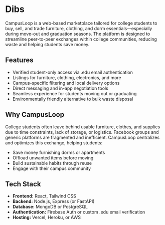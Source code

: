 # Dibs

CampusLoop is a web-based marketplace tailored for college students to buy, sell, and trade furniture, clothing, and dorm essentials—especially during move-out and graduation seasons. The platform is designed to streamline peer-to-peer exchanges within college communities, reducing waste and helping students save money.

## Features

- Verified student-only access via .edu email authentication
- Listings for furniture, clothing, electronics, and more
- Campus-specific filtering and local delivery options
- Direct messaging and in-app negotiation tools
- Seamless experience for students moving out or graduating
- Environmentally friendly alternative to bulk waste disposal

## Why CampusLoop

College students often leave behind usable furniture, clothes, and supplies due to time constraints, lack of storage, or logistics. Facebook groups and generic platforms are fragmented and inefficient. CampusLoop centralizes and optimizes this exchange, helping students:

- Save money furnishing dorms or apartments
- Offload unwanted items before moving
- Build sustainable habits through reuse
- Engage with their campus community

## Tech Stack

- **Frontend:** React, Tailwind CSS
- **Backend:** Node.js, Express (or FastAPI)
- **Database:** MongoDB or PostgreSQL
- **Authentication:** Firebase Auth or custom .edu email verification
- **Hosting:** Vercel, Heroku, or AWS